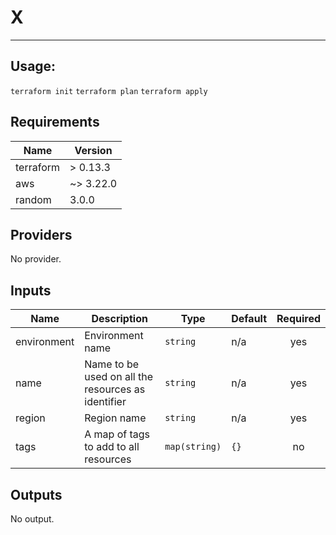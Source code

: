 
# X
 ---

 ## Usage:

`terraform init`
`terraform plan`
`terraform apply`

## Requirements

| Name | Version |
|------|---------|
| terraform | > 0.13.3 |
| aws | ~> 3.22.0 |
| random | 3.0.0 |

## Providers

No provider.

## Inputs

| Name | Description | Type | Default | Required |
|------|-------------|------|---------|:--------:|
| environment | Environment name | `string` | n/a | yes |
| name | Name to be used on all the resources as identifier | `string` | n/a | yes |
| region | Region name | `string` | n/a | yes |
| tags | A map of tags to add to all resources | `map(string)` | `{}` | no |

## Outputs

No output.
